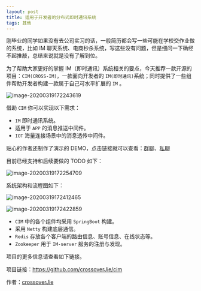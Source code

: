 ```yaml
---
layout: post
title: 适用于开发者的分布式即时通讯系统
tags: 其他
---
```


刚毕业的同学如果没有去公司实习的话，一般简历都会写一些可能在学校交作业做的系统，比如 IM 聊天系统、电商秒杀系统，写这些没有问题，但是细问一下确经不起推敲，总结来说就是没有了解到位。

为了帮助大家更好的掌握 IM（即时通讯）系统相关的要点，今天推荐一款开源的项目：`CIM(CROSS-IM)`，一款面向开发者的 `IM(即时通讯)`系统；同时提供了一些组件帮助开发者构建一款属于自己可水平扩展的 `IM` 。

![image-20200319172243619](https://7465-test-3c9b5e-1-1301419220.tcb.qcloud.la/mac_github_images/compress_image-20200319172243619.png)

借助 `CIM` 你可以实现以下需求：

- `IM` 即时通讯系统。
- 适用于 `APP` 的消息推送中间件。
- `IOT` 海量连接场景中的消息透传中间件。

贴心的作者还制作了演示的 DEMO，点击链接就可以查看：[群聊](https://www.bilibili.com/video/av39405501)、[私聊](https://www.bilibili.com/video/av39405821)

目前已经支持和后续要做的 TODO 如下：

![image-20200319172254709](https://7465-test-3c9b5e-1-1301419220.tcb.qcloud.la/mac_github_images/compress_image-20200319172254709.png)

系统架构和流程图如下：

![image-20200319172412465](https://7465-test-3c9b5e-1-1301419220.tcb.qcloud.la/mac_github_images/compress_image-20200319172412465.png)

![image-20200319172422859](https://7465-test-3c9b5e-1-1301419220.tcb.qcloud.la/mac_github_images/compress_image-20200319172422859.png)

- `CIM` 中的各个组件均采用 `SpringBoot` 构建。
- 采用 `Netty` 构建底层通信。
- `Redis` 存放各个客户端的路由信息、账号信息、在线状态等。
- `Zookeeper` 用于 `IM-server` 服务的注册与发现。

项目的更多信息请查看如下链接。

项目链接：https://github.com/crossoverJie/cim

作者：[crossoverJie](https://github.com/crossoverJie)